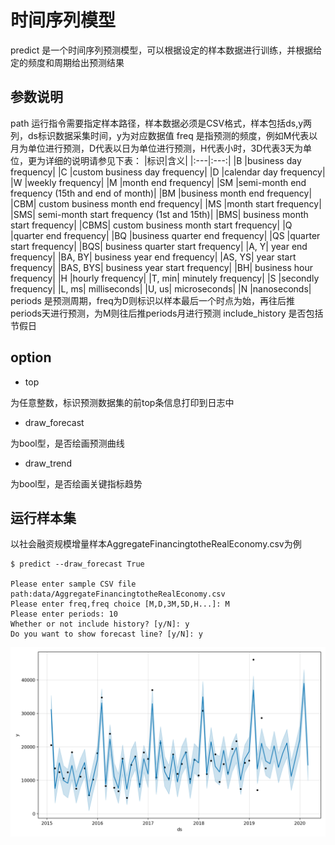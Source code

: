 # 时间序列模型

predict 是一个时间序列预测模型，可以根据设定的样本数据进行训练，并根据给定的频度和周期给出预测结果

## 参数说明

path 运行指令需要指定样本路径，样本数据必须是CSV格式，样本包括ds,y两列，ds标识数据采集时间，y为对应数据值
freq 是指预测的频度，例如M代表以月为单位进行预测，D代表以日为单位进行预测，H代表小时，3D代表3天为单位，更为详细的说明请参见下表：
|标识|含义|
|:---|:---:|
|B	|business day frequency|
|C	|custom business day frequency|
|D	|calendar day frequency|
|W	|weekly frequency|
|M	|month end frequency|
|SM	|semi-month end frequency (15th and end of month)|
|BM	|business month end frequency|
|CBM|	custom business month end frequency|
|MS	|month start frequency|
|SMS|	semi-month start frequency (1st and 15th)|
|BMS|	business month start frequency|
|CBMS|	custom business month start frequency|
|Q	|quarter end frequency|
|BQ	|business quarter end frequency|
|QS	|quarter start frequency|
|BQS|	business quarter start frequency|
|A, Y|	year end frequency|
|BA, BY|	business year end frequency|
|AS, YS|	year start frequency|
|BAS, BYS|	business year start frequency|
|BH|	business hour frequency|
|H	|hourly frequency|
|T, min|	minutely frequency|
|S	|secondly frequency|
|L, ms|	milliseconds|
|U, us|	microseconds|
|N  |nanoseconds|
periods 是预测周期，freq为D则标识以样本最后一个时点为始，再往后推periods天进行预测，为M则往后推periods月进行预测
include_history 是否包括节假日

## option

* top

为任意整数，标识预测数据集的前top条信息打印到日志中
* draw_forecast

为bool型，是否绘画预测曲线
* draw_trend

为bool型，是否绘画关键指标趋势

## 运行样本集
以社会融资规模增量样本AggregateFinancingtotheRealEconomy.csv为例
```
$ predict --draw_forecast True

Please enter sample CSV file path:data/AggregateFinancingtotheRealEconomy.csv
Please enter freq,freq choice [M,D,3M,5D,H...]: M
Please enter periods: 10
Whether or not include history? [y/N]: y
Do you want to show forecast line? [y/N]: y
```
![预测结果](for_future/data/Figure_1.png)